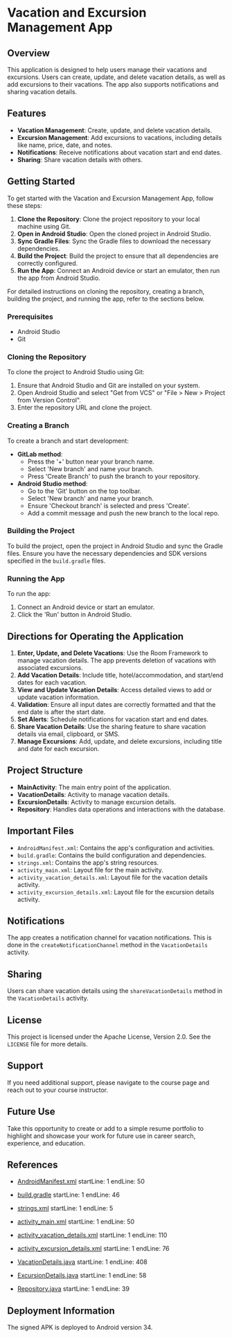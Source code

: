 # Vacation and Excursion Management App

## Overview

This application is designed to help users manage their vacations and excursions. Users can create, update, and delete vacation details, as well as add excursions to their vacations. The app also supports notifications and sharing vacation details.

## Features

- **Vacation Management**: Create, update, and delete vacation details.
- **Excursion Management**: Add excursions to vacations, including details like name, price, date, and notes.
- **Notifications**: Receive notifications about vacation start and end dates.
- **Sharing**: Share vacation details with others.

## Getting Started

To get started with the Vacation and Excursion Management App, follow these steps:

1. **Clone the Repository**: Clone the project repository to your local machine using Git.
2. **Open in Android Studio**: Open the cloned project in Android Studio.
3. **Sync Gradle Files**: Sync the Gradle files to download the necessary dependencies.
4. **Build the Project**: Build the project to ensure that all dependencies are correctly configured.
5. **Run the App**: Connect an Android device or start an emulator, then run the app from Android Studio.

For detailed instructions on cloning the repository, creating a branch, building the project, and running the app, refer to the sections below.

### Prerequisites

- Android Studio
- Git

### Cloning the Repository

To clone the project to Android Studio using Git:

1. Ensure that Android Studio and Git are installed on your system.
2. Open Android Studio and select "Get from VCS" or "File > New > Project from Version Control".
3. Enter the repository URL and clone the project.

### Creating a Branch

To create a branch and start development:

- **GitLab method**:
  - Press the '+' button near your branch name.
  - Select 'New branch' and name your branch.
  - Press 'Create Branch' to push the branch to your repository.
- **Android Studio method**:
  - Go to the 'Git' button on the top toolbar.
  - Select 'New branch' and name your branch.
  - Ensure 'Checkout branch' is selected and press 'Create'.
  - Add a commit message and push the new branch to the local repo.

### Building the Project

To build the project, open the project in Android Studio and sync the Gradle files. Ensure you have the necessary dependencies and SDK versions specified in the `build.gradle` files.

### Running the App

To run the app:

1. Connect an Android device or start an emulator.
2. Click the 'Run' button in Android Studio.

## Directions for Operating the Application

1. **Enter, Update, and Delete Vacations**: Use the Room Framework to manage vacation details. The app prevents deletion of vacations with associated excursions.
2. **Add Vacation Details**: Include title, hotel/accommodation, and start/end dates for each vacation.
3. **View and Update Vacation Details**: Access detailed views to add or update vacation information.
4. **Validation**: Ensure all input dates are correctly formatted and that the end date is after the start date.
5. **Set Alerts**: Schedule notifications for vacation start and end dates.
6. **Share Vacation Details**: Use the sharing feature to share vacation details via email, clipboard, or SMS.
7. **Manage Excursions**: Add, update, and delete excursions, including title and date for each excursion.

## Project Structure

- **MainActivity**: The main entry point of the application.
- **VacationDetails**: Activity to manage vacation details.
- **ExcursionDetails**: Activity to manage excursion details.
- **Repository**: Handles data operations and interactions with the database.

## Important Files

- `AndroidManifest.xml`: Contains the app's configuration and activities.
- `build.gradle`: Contains the build configuration and dependencies.
- `strings.xml`: Contains the app's string resources.
- `activity_main.xml`: Layout file for the main activity.
- `activity_vacation_details.xml`: Layout file for the vacation details activity.
- `activity_excursion_details.xml`: Layout file for the excursion details activity.

## Notifications

The app creates a notification channel for vacation notifications. This is done in the `createNotificationChannel` method in the `VacationDetails` activity.

## Sharing

Users can share vacation details using the `shareVacationDetails` method in the `VacationDetails` activity.

## License

This project is licensed under the Apache License, Version 2.0. See the `LICENSE` file for more details.

## Support

If you need additional support, please navigate to the course page and reach out to your course instructor.

## Future Use

Take this opportunity to create or add to a simple resume portfolio to highlight and showcase your work for future use in career search, experience, and education.

## References

- [AndroidManifest.xml](xml:app/src/main/AndroidManifest.xml)
  startLine: 1
  endLine: 50

- [build.gradle](app/build.gradle)
  startLine: 1
  endLine: 46

- [strings.xml](xml:app/src/main/res/values/strings.xml)
  startLine: 1
  endLine: 5

- [activity_main.xml](xml:app/src/main/res/layout/activity_main.xml)
  startLine: 1
  endLine: 50

- [activity_vacation_details.xml](xml:app/src/main/res/layout/activity_vacation_details.xml)
  startLine: 1
  endLine: 110

- [activity_excursion_details.xml](xml:app/src/main/res/layout/activity_excursion_details.xml)
  startLine: 1
  endLine: 76

- [VacationDetails.java](java:app/src/main/java/com/vacationtracker/mobile_app/ui/VacationDetails.java)
  startLine: 1
  endLine: 408

- [ExcursionDetails.java](java:app/src/main/java/com/vacationtracker/mobile_app/ui/ExcursionDetails.java)
  startLine: 1
  endLine: 58

- [Repository.java](java:app/src/main/java/com/vacationtracker/mobile_app/database/Repository.java)
  startLine: 1
  endLine: 39

## Deployment Information

The signed APK is deployed to Android version 34.
